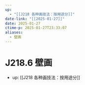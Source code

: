 ```yaml
---
up:
  - "[[J218 各种画技法：按用途分]]"
date-link: "[[2025-01-27]]"
date: 2025-01-27
ctime-p: 2025-01-27T23:33:07
aliases:
  - 壁画
---
```


# J218.6 壁画

- up: [[J218 各种画技法：按用途分]]
